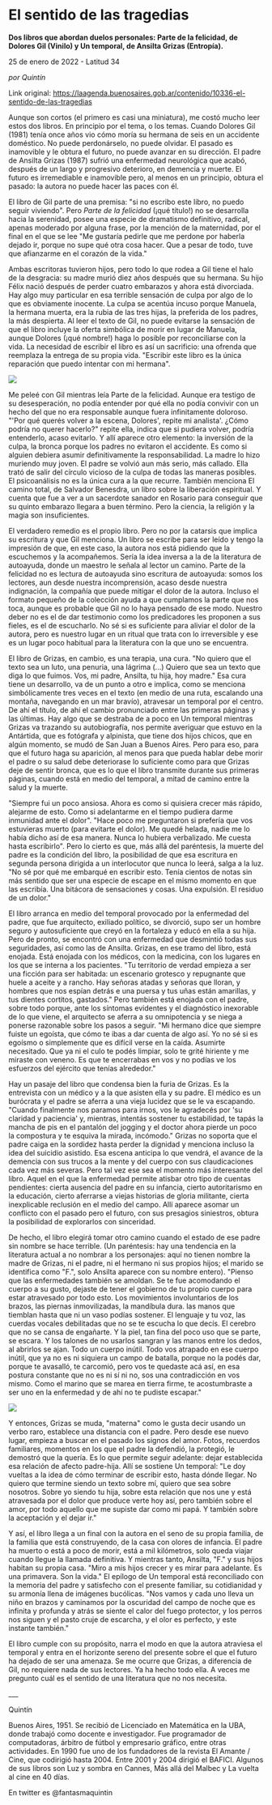 # El sentido de las tragedias

**Dos libros que abordan duelos personales: Parte de la felicidad, de Dolores Gil (Vinilo) y Un temporal, de Ansilta Grizas (Entropía).**

25 de enero de 2022 - Latitud 34

_por Quintín_

Link original: https://laagenda.buenosaires.gob.ar/contenido/10336-el-sentido-de-las-tragedias



Aunque son cortos (el primero es casi una miniatura), me costó mucho leer estos dos libros. En principio por el tema, o los temas. Cuando Dolores Gil (1981) tenía once años vio cómo moría su hermana de seis en un accidente doméstico. No puede perdonárselo, no puede olvidar. El pasado es inamovible y le obtura el futuro, no puede avanzar en su dirección. El padre de Ansilta Grizas (1987) sufrió una enfermedad neurológica que acabó, después de un largo y progresivo deterioro, en demencia y muerte. El futuro es irremediable e inamovible pero, al menos en un principio, obtura el pasado: la autora no puede hacer las paces con él.




El libro de Gil parte de una premisa: "si no escribo este libro, no puedo seguir viviendo". Pero *Parte de la felicidad* (¡qué título!) no se desarrolla hacia la serenidad, posee una especie de dramatismo definitivo, radical, apenas moderado por alguna frase, por la mención de la maternidad, por el final en el que se lee "Me gustaría pedirle que me perdone por haberla dejado ir, porque no supe qué otra cosa hacer. Que a pesar de todo, tuve que afianzarme en el corazón de la vida."




Ambas escritoras tuvieron hijos, pero todo lo que rodea a Gil tiene el halo de la desgracia: su madre murió diez años después que su hermana. Su hijo Félix nació después de perder cuatro embarazos y ahora está divorciada. Hay algo muy particular en esa terrible sensación de culpa por algo de lo que es obviamente inocente. La culpa se acentúa incuso porque Manuela, la hermana muerta, era la rubia de las tres hijas, la preferida de los padres, la más despierta. Al leer el texto de Gil, no puede evitarse la sensación de que el libro incluye la oferta simbólica de morir en lugar de Manuela, aunque Dolores (¡qué nombre!) haga lo posible por reconciliarse con la vida. La necesidad de escribir el libro es así un sacrificio: una ofrenda que reemplaza la entrega de su propia vida. "Escribir este libro es la única reparación que puedo intentar con mi hermana".




![](https://cdn.feater.me/files/images/137925/1719aec5-67b5-47ae-84a5-cd9b8890feb6.jpg)




Me peleé con Gil mientras leía Parte de la felicidad. Aunque era testigo de su desesperación, no podía entender por qué ella no podía convivir con un hecho del que no era responsable aunque fuera infinitamente doloroso. "'Por qué querés volver a la escena, Dolores', repite mi analista'. ¿Cómo podría no querer hacerlo?" repite ella, indica que si pudiera volver, podría entenderlo, acaso evitarlo. Y allí aparece otro elemento: la inversión de la culpa, la bronca porque los padres no evitaron el accidente. Es como si alguien debiera asumir definitivamente la responsabilidad. La madre lo hizo muriendo muy joven. El padre se volvió aun más serio, más callado. Ella trató de salir del círculo vicioso de la culpa de todas las maneras posibles. El psicoanálisis no es la única cura a la que recurre. También menciona El camino total, de Salvador Benesdra, un libro sobre la liberación espiritual. Y cuenta que fue a ver a un sacerdote sanador en Rosario para conseguir que su quinto embarazo llegara a buen término. Pero la ciencia, la religión y la magia son insuficientes.




El verdadero remedio es el propio libro. Pero no por la catarsis que implica su escritura y que Gil menciona. Un libro se escribe para ser leído y tengo la impresión de que, en este caso, la autora nos está pidiendo que la escuchemos y la acompañemos. Sería la idea inversa a la de la literatura de autoayuda, donde un maestro le señala al lector un camino. Parte de la felicidad no es lectura de autoayuda sino escritura de autoayuda: somos los lectores, aun desde nuestra incomprensión, acaso desde nuestra indignación, la compañía que puede mitigar el dolor de la autora. Incluso el formato pequeño de la colección ayuda a que cumplamos la parte que nos toca, aunque es probable que Gil no lo haya pensado de ese modo. Nuestro deber no es el de dar testimonio como los predicadores les proponen a sus fieles, es el de escucharlo. No sé si es suficiente para aliviar el dolor de la autora, pero es nuestro lugar en un ritual que trata con lo irreversible y ese es un lugar poco habitual para la literatura con la que uno se encuentra.




El libro de Grizas, en cambio, es una terapia, una cura. "No quiero que el texto sea un luto, una penuria, una lágrima (...) Quiero que sea un texto que diga lo que fuimos. Vos, mi padre, Ansilta, tu hija, hoy madre." Esa cura tiene un desarrollo, va de un punto a otro e implica, como se menciona simbólicamente tres veces en el texto (en medio de una ruta, escalando una montaña, navegando en un mar bravío), atravesar un temporal por el centro. De ahí el título, de ahí el cambio pronunciado entre las primeras páginas y las últimas. Hay algo que se destraba de a poco en Un temporal mientras Grizas va trazando su autobiografía, nos permite averiguar que estuvo en la Antártida, que es fotógrafa y alpinista, que tiene dos hijos chicos, que en algún momento, se mudó de San Juan a Buenos Aires. Pero para eso, para que el futuro haga su aparición, al menos para que pueda hablar debe morir el padre o su salud debe deteriorase lo suficiente como para que Grizas deje de sentir bronca, que es lo que el libro transmite durante sus primeras páginas, cuando está en medio del temporal, a mitad de camino entre la salud y la muerte.




"Siempre fui un poco ansiosa. Ahora es como si quisiera crecer más rápido, alejarme de esto. Como si adelantarme en el tiempo pudiera darme inmunidad ante el dolor". "Hace poco me preguntaron si prefería que vos estuvieras muerto (para evitarte el dolor). Me quedé helada, nadie me lo había dicho así de esa manera. Nunca lo hubiera verbalizado. Me cuesta hasta escribirlo". Pero lo cierto es que, más allá del paréntesis, la muerte del padre es la condición del libro, la posibilidad de que esa escritura en segunda persona dirigida a un interlocutor que nunca lo leerá, salga a la luz. "No sé por qué me embarqué en escribir esto. Tenía cientos de notas sin más sentido que ser una especie de escape en el mismo momento en que las escribía. Una bitácora de sensaciones y cosas. Una expulsión. El residuo de un dolor."




El libro arranca en medio del temporal provocado por la enfermedad del padre, que fue arquitecto, exiliado político, se divorció, supo ser un hombre seguro y autosuficiente que creyó en la fortaleza y educó en ella a su hija. Pero de pronto, se encontró con una enfermedad que desmintió todas sus seguridades, así como las de Ansilta. Grizas, en ese tramo del libro, está enojada. Está enojada con los médicos, con la medicina, con los lugares en los que se interna a los pacientes. "Tu territorio de verdad empieza a ser una ficción para ser habitada: un escenario grotesco y repugnante que huele a aceite y a rancho. Hay señoras atadas y señoras que lloran, y hombres que nos espían detrás e una puersa y tus uñas están amarillas, y tus dientes cortitos, gastados." Pero también está enojada con el padre, sobre todo porque, ante los síntomas evidentes y el diagnóstico inexorable de lo que viene, el arquitecto se aferra a su omnipotencia y se niega a ponerse razonable sobre los pasos a seguir. "Mi hermano dice que siempre fuiste un egoísta, que cómo te ibas a dar cuenta de algo así. Yo no sé si es egoísmo o simplemente que es difícil verse en la caída. Asumirte necesitado. Que ya ni el culo te podés limpiar, solo te grité hiriente y me miraste con veneno. Es que te encerrabas en vos y no podías ve los esfuerzos del ejército que tenías alrededor."




Hay un pasaje del libro que condensa bien la furia de Grizas. Es la entrevista con un médico y a la que asisten ella y su padre. El médico es un burócrata y el padre se aferra a una vieja lucidez que se le va escapando. "Cuando finalmente nos paramos para irnos, vos le agradecés por 'su claridad y paciencia' y, mientras, intentás sostener tu estabilidad, te tapás la mancha de pis en el pantalón del jogging y el doctor ahora pierde un poco la compostura y te esquiva la mirada, incómodo." Grizas no soporta que el padre caiga en la sordidez hasta perder la dignidad y menciona incluso la idea del suicidio asistido. Esa escena anticipa lo que vendrá, el avance de la demencia con sus trucos a la mente y del cuerpo con sus claudicaciones cada vez más severas. Pero tal vez ese sea el momento más interesante del libro. Aquel en el que la enfermedad permite atisbar otro tipo de cuentas pendientes: cierta ausencia del padre en su infancia, cierto autoritarismo en la educación, cierto aferrarse a viejas historias de gloria militante, cierta inexplicable reclusión en el medio del campo. Allí aparece asomar un conflicto con el pasado pero el futuro, con sus presagios siniestros, obtura la posibilidad de explorarlos con sinceridad.




De hecho, el libro elegirá tomar otro camino cuando el estado de ese padre sin nombre se hace terrible. (Un paréntesis: hay una tendencia en la literatura actual a no nombrar a los personajes: aquí no tienen nombre la madre de Grizas, ni el padre, ni el hermano ni sus propios hijos; el marido se identifica como "F.", solo Ansilta aparece con su nombre entero). "Pienso que las enfermedades también se amoldan. Se te fue acomodando el cuerpo a su gusto, dejaste de tener el gobierno de tu propio cuerpo para estar atravesado por todo esto. Los movimientos involuntarios de los brazos, las piernas inmovilizadas, la mandíbula dura. las manos que tiemblan hasta que ni un vaso podías sostener. El lenguaje y tu voz, las cuerdas vocales debilitadas que no se te escucha lo que decís. El cerebro que no se cansa de engañarte. Y la piel, tan fina del poco uso que se parte, se escara. Y los talones de no usarlos sangran y las manos entre los dedos, al abrirlos se ajan. Todo un cuerpo inútil. Todo vos atrapado en ese cuerpo inútil, que ya no es ni siquiera un campo de batalla, porque no la podés dar, porque te avasalló, te carcomió, pero vos te quedaste acá así, en esa postura constante que no es ni sí ni no, sos una contradicción en vos mismo. Como el marino que se marea en tierra firme, te acostumbraste a ser uno en la enfermedad y de ahí no te pudiste escapar."




![](https://cdn.feater.me/files/images/137927/94377fb2-0f8c-4190-a39c-1f8ffdc7f972.jpg)




Y entonces, Grizas se muda, "materna" como le gusta decir usando un verbo raro, establece una distancia con el padre. Pero desde ese nuevo lugar, empieza a buscar en el pasado los signos del amor. Fotos, recuerdos familiares, momentos en los que el padre la defendió, la protegió, le demostró que la quería. Es lo que permite seguir adelante: dejar establecida esa relación de afecto padre-hija. Allí se sostiene Un temporal: "Le doy vueltas a la idea de cómo terminar de escribir esto, hasta dónde llegar. No quiero que termine siendo un texto sobre mí, quiero que sea sobre nosotros. Sobre yo siendo tu hija, sobre esta relación que nos une y está atravesada por el dolor que produce verte hoy así, pero también sobre el amor, por todo aquello que me supiste dar como mi papá. Y también sobre la aceptación y el dejar ir."




Y así, el libro llega a un final con la autora en el seno de su propia familia, de la familia que está construyendo, de la casa con olores de infancia. El padre ha muerto o está a poco de morir, está a mil kilómetros, solo queda viajar cuando llegue la llamada definitiva. Y mientras tanto, Ansilta, "F." y sus hijos habitan su propia casa. "Miro a mis hijos crecer y es mirar para adelante. Es una primavera. Son la vida." El epílogo de Un temporal está reconciliado con la memoria del padre y satisfecho con el presente familiar, su cotidianidad y su armonía llena de imágenes bucólicas. "Nos vamos y cada uno lleva un niño en brazos y caminamos por la oscuridad del campo de noche que es infinita y profunda y atrás se siente el calor del fuego protector, y los perros nos siguen y el pasto cruje de escarcha, y el olor es perfecto, y este instante también."




El libro cumple con su propósito, narra el modo en que la autora atraviesa el temporal y entra en el horizonte sereno del presente sobre el que el futuro ha dejado de ser una amenaza. Se me ocurre que Grizas, a diferencia de Gil, no requiere nada de sus lectores. Ya ha hecho todo ella. A veces me pregunto cuál es el sentido de una literatura que no nos necesita.




\_\_\_




Quintín




Buenos Aires, 1951. Se recibió de Licenciado en Matemática en la UBA, donde trabajó como docente e investigador. Fue programador de computadoras, árbitro de fútbol y empresario gráfico, entre otras actividades. En 1990 fue uno de los fundadores de la revista El Amante / Cine, que codirigió hasta 2004. Entre 2001 y 2004 dirigió el BAFICI. Algunos de sus libros son Luz y sombra en Cannes, Más allá del Malbec y La vuelta al cine en 40 días.




En twitter es @fantasmaquintin



